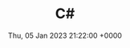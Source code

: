 ---
title: C#
description: C#, pronounced "C-sharp," is an object-oriented programming language from Microsoft that enables developers to build applications that run on the .NET platform.
url: /tags/c-sharp/
date: Thu, 05 Jan 2023 21:22:00 +0000
lastmod: Thu, 05 Jan 2023 21:22:00 +0000
SEO:
  title: List of articles tagged 'C#'
---